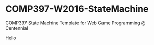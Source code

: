 # COMP397-W2016-StateMachine

COMP397 State Machine Template for Web Game Programming @ Centennial





















Hello
